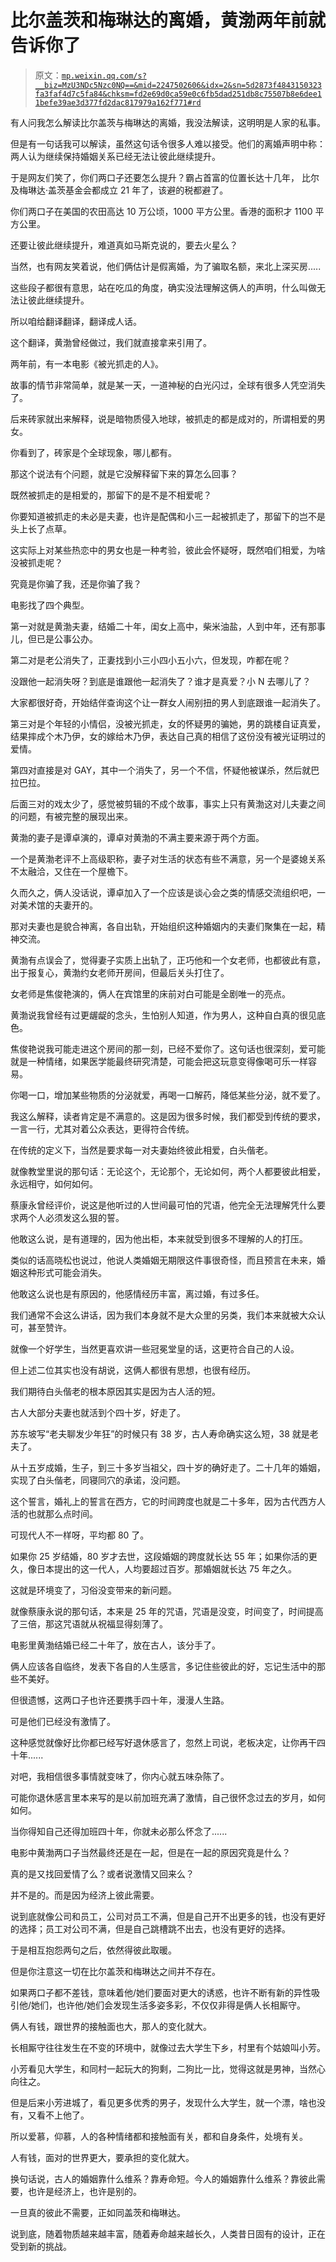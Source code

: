 # 比尔盖茨和梅琳达的离婚，黄渤两年前就告诉你了

> 原文：[`mp.weixin.qq.com/s?__biz=MzU3NDc5Nzc0NQ==&mid=2247502606&idx=2&sn=5d2873f4843150323fa3faf4d7c5fa84&chksm=fd2e69d0ca59e0c6fb5dad251db8c75507b8e6dee11befe39ae3d377fd2dac817979a162f771#rd`](http://mp.weixin.qq.com/s?__biz=MzU3NDc5Nzc0NQ==&mid=2247502606&idx=2&sn=5d2873f4843150323fa3faf4d7c5fa84&chksm=fd2e69d0ca59e0c6fb5dad251db8c75507b8e6dee11befe39ae3d377fd2dac817979a162f771#rd)

有人问我怎么解读比尔盖茨与梅琳达的离婚，我没法解读，这明明是人家的私事。 

但是有一句话我可以解读，虽然这句话令很多人难以接受。他们的离婚声明中称：两人认为继续保持婚姻关系已经无法让彼此继续提升。

于是网友们笑了，你们两口子还要怎么提升？霸占首富的位置长达十几年， 比尔及梅琳达·盖茨基金会都成立 21 年了，该避的税都避了。

你们两口子在美国的农田高达 10 万公顷，1000 平方公里。香港的面积才 1100 平方公里。

还要让彼此继续提升，难道真如马斯克说的，要去火星么？ 

当然，也有网友笑着说，他们俩估计是假离婚，为了骗取名额，来北上深买房..... 

这些段子都很有意思，站在吃瓜的角度，确实没法理解这俩人的声明，什么叫做无法让彼此继续提升。 

所以咱给翻译翻译，翻译成人话。

这个翻译，黄渤曾经做过，我们就直接拿来引用了。 

两年前，有一本电影《被光抓走的人》。

故事的情节非常简单，就是某一天，一道神秘的白光闪过，全球有很多人凭空消失了。

后来砖家就出来解释，说是暗物质侵入地球，被抓走的都是成对的，所谓相爱的男女。

你看到了，砖家是个全球现象，哪儿都有。

那这个说法有个问题，就是它没解释留下来的算怎么回事？

既然被抓走的是相爱的，那留下的是不是不相爱呢？

你要知道被抓走的未必是夫妻，也许是配偶和小三一起被抓走了，那留下的岂不是头上长了点草。

这实际上对某些热恋中的男女也是一种考验，彼此会怀疑呀，既然咱们相爱，为啥没被抓走呢？

究竟是你骗了我，还是你骗了我？

电影找了四个典型。

第一对就是黄渤夫妻，结婚二十年，闺女上高中，柴米油盐，人到中年，还有那事儿，但已是公事公办。

第二对是老公消失了，正妻找到小三小四小五小六，但发现，咋都在呢？

没跟他一起消失呀？到底是谁跟他一起消失了？谁才是真爱？小 N 去哪儿了？

大家都很好奇，开始结伴查询这个让一群女人闹别扭的男人到底跟谁一起消失了。

第三对是个年轻的小情侣，没被光抓走，女的怀疑男的骗她，男的跳楼自证真爱，结果摔成个木乃伊，女的嫁给木乃伊，表达自己真的相信了这份没有被光证明过的爱情。

第四对直接是对 GAY，其中一个消失了，另一个不信，怀疑他被谋杀，然后就巴拉巴拉。

后面三对的戏太少了，感觉被剪辑的不成个故事，事实上只有黄渤这对儿夫妻之间的问题，有被完整的展现出来。

黄渤的妻子是谭卓演的，谭卓对黄渤的不满主要来源于两个方面。

一个是黄渤老评不上高级职称，妻子对生活的状态有些不满意，另一个是婆媳关系不太融洽，又住在一个屋檐下。

久而久之，俩人没话说，谭卓加入了一个应该是谈心会之类的情感交流组织吧，一对美术馆的夫妻开的。

那对夫妻也是貌合神离，各自出轨，开始组织这种婚姻内的夫妻们聚集在一起，精神交流。

黄渤有点误会了，觉得妻子实质上出轨了，正巧他和一个女老师，也都彼此有意，出于报复心，黄渤约女老师开房间，但最后关头打住了。

女老师是焦俊艳演的，俩人在宾馆里的床前对白可能是全剧唯一的亮点。

黄渤说我曾经有过更龌龊的念头，生怕别人知道，作为男人，这种自白真的很见底色。

焦俊艳说我可能走进这个房间的那一刻，已经不爱你了。这句话也很深刻，爱可能就是一种情绪，如果医学能最终研究清楚，可能会把这玩意变得像喝可乐一样容易。

你喝一口，增加某些物质的分泌就爱，再喝一口解药，降低某些分泌，就不爱了。

我这么解释，读者肯定是不满意的。这是因为很多时候，我们都受到传统的要求，一言一行，尤其对着公众表达，更得符合传统。

在传统的定义下，当然是要求每一对夫妻始终彼此相爱，白头偕老。

就像教堂里说的那句话：无论这个，无论那个，无论如何，两个人都要彼此相爱，永远相守，如何如何。

蔡康永曾经评价，说这是他听过的人世间最可怕的咒语，他完全无法理解凭什么要求两个人必须发这么狠的誓。

他敢这么说，是有道理的，因为他出柜，本来就受到很多不理解的人的打压。

类似的话高晓松也说过，他说人类婚姻无期限这件事很奇怪，而且预言在未来，婚姻这种形式可能会消失。

他敢这么说也是有原因的，他感情经历丰富，离过婚，有过多任。

我们通常不会这么讲话，因为我们本身就不是大众里的另类，我们本来就被大众认可，甚至赞许。

就像一个好学生，当然更喜欢讲一些冠冕堂皇的话，这更符合自己的人设。

但上述二位其实也没有胡说，这俩人都很有思想，也很有经历。

我们期待白头偕老的根本原因其实是因为古人活的短。

古人大部分夫妻也就活到个四十岁，好走了。

苏东坡写“老夫聊发少年狂”的时候只有 38 岁，古人寿命确实这么短，38 就是老夫了。

从十五岁成婚，生子，到三十多岁当祖父，四十岁的确好走了。二十几年的婚姻，实现了白头偕老，同寝同穴的承诺，没问题。

这个誓言，婚礼上的誓言在西方，它的时间跨度也就是二十多年，因为古代西方人活的也就那么点时间。

可现代人不一样呀，平均都 80 了。

如果你 25 岁结婚，80 岁才去世，这段婚姻的跨度就长达 55 年；如果你活的更久，像日本提出的这一代人，人均要超过百岁。那婚姻就长达 75 年之久。

这就是环境变了，习俗没变带来的新问题。

就像蔡康永说的那句话，本来是 25 年的咒语，咒语是没变，时间变了，时间提高了三倍，那这咒语就从祝福显得刻薄了。

电影里黄渤结婚已经二十年了，放在古人，该分手了。

俩人应该各自临终，发表下各自的人生感言，多记住些彼此的好，忘记生活中的那些不美好。

但很遗憾，这两口子也许还要携手四十年，漫漫人生路。

可是他们已经没有激情了。

这种感觉就像好比你都已经写好退休感言了，忽然上司说，老板决定，让你再干四十年......

对吧，我相信很多事情就变味了，你内心就五味杂陈了。

可能你退休感言里本来写的是以前加班充满了激情，自己很怀念过去的岁月，如何如何。

当你得知自己还得加班四十年，你就未必那么怀念了......

电影中黄渤两口子当然最终还是在一起，但是在一起的原因究竟是什么？

真的是又找回爱情了么？或者说激情又回来么？

并不是的。而是因为经济上彼此需要。

说到底就像公司和员工，公司对员工不满，但是自己开不出更多的钱，也没有更好的选择；员工对公司不满，但是自己跳槽跳不出去，也没有更好的选择。 

于是相互抱怨两句之后，依然得彼此取暖。

但是你注意这一切在比尔盖茨和梅琳达之间并不存在。

如果两口子都不差钱，意味着他/她们要面对更大的诱惑，也许不断有新的异性吸引他/她们，也许他/她们会发现生活多姿多彩，不仅仅非得是俩人长相厮守。

俩人有钱，跟世界的接触面也大，那人的变化就大。

长相厮守往往发生在不变的环境中，就像过去大学生下乡，村里有个姑娘叫小芳。

小芳看见大学生，和同村一起玩大的狗剩，二狗比一比，觉得这就是男神，当然心向往之。

但是后来小芳进城了，看见更多优秀的男子，发现什么大学生，就一个漂，啥也没有，又看不上他了。

所以爱慕，仰慕，人的各种情绪都和接触面有关，都和自身条件，处境有关。

人有钱，面对的世界更大，要承担的变化就大。

换句话说，古人的婚姻靠什么维系？靠寿命短。今人的婚姻靠什么维系？靠彼此需要，也许是经济上，也许是别的。

一旦真的彼此不需要，正如同盖茨和梅琳达。

说到底，随着物质越来越丰富，随着寿命越来越长久，人类昔日固有的设计，正在受到新的挑战。